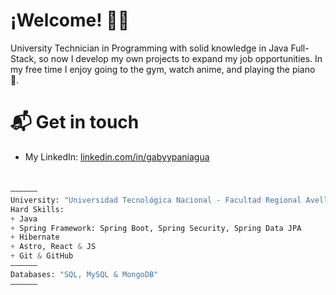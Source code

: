 # ¡Welcome! 👋🏻
University Technician in Programming with solid knowledge in Java Full-Stack, so now I develop my own projects to expand my job opportunities. In my free time I enjoy going to the gym, watch anime, and playing the piano 🤟.

# 📬 Get in touch
<!--
- My Web: [gabyyhshss-dev.netlify.app](https://gabyyhshss-dev.netlify.app/)-->
- My LinkedIn: [linkedin.com/in/gabyypaniagua](https://www.linkedin.com/in/gabyypaniagua)
#
```python
——————
University: "Universidad Tecnológica Nacional - Facultad Regional Avellaneda"
Hard Skills:
+ Java
+ Spring Framework: Spring Boot, Spring Security, Spring Data JPA
+ Hibernate
+ Astro, React & JS
+ Git & GitHub
——————
Databases: "SQL, MySQL & MongoDB"
——————
```
<!--
**GabyyHshss/GabyyHshss** is a ✨ _special_ ✨ repository because its `README.md` (this file) appears on your GitHub profile.

Here are some ideas to get you started:

- 🔭 I’m currently working on ...
- 🌱 I’m currently learning ...
- 👯 I’m looking to collaborate on ...
- 🤔 I’m looking for help with ...
- 💬 Ask me about ...
- 📫 How to reach me: ...
- 😄 Pronouns: ...
- ⚡ Fun fact: ...
-->
